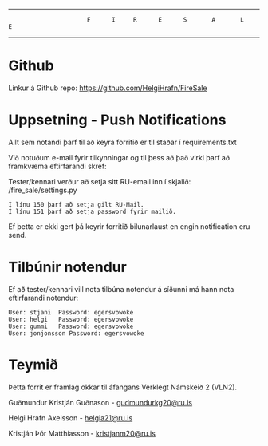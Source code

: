 
----------------------------------------------------------------------------------------------------------------------------
                          F      I     R      E      S       A       L       E
----------------------------------------------------------------------------------------------------------------------------

# Github

Linkur á Github repo: https://github.com/HelgiHrafn/FireSale


# Uppsetning - Push Notifications

Allt sem notandi þarf til að keyra forritið er til staðar í requirements.txt

Við notuðum e-mail fyrir tilkynningar og til þess að það virki þarf að framkvæma eftirfarandi skref:

Tester/kennari verður að setja sitt RU-email inn í skjalið:
/fire_sale/settings.py

        

	Í línu 150 þarf að setja gilt RU-Mail.
	Í línu 151 þarf að setja password fyrir mailið.

Ef þetta er ekki gert þá keyrir forritið bilunarlaust en engin notification eru send.

# Tilbúnir notendur

Ef að tester/kennari vill nota tilbúna notendur á síðunni má hann nota eftirfarandi notendur:

    User: stjani  Password: egersvowoke
    User: helgi   Password: egersvowoke
    User: gummi   Password: egersvowoke
    User: jonjonsson Password: egersvowoke

# Teymið

Þetta forrit er framlag okkar til áfangans Verklegt Námskeið 2 (VLN2). 

Guðmundur Kristján Guðnason - gudmundurkg20@ru.is

Helgi Hrafn Axelsson - helgia21@ru.is

Kristján Þór Matthíasson - kristjanm20@ru.is

